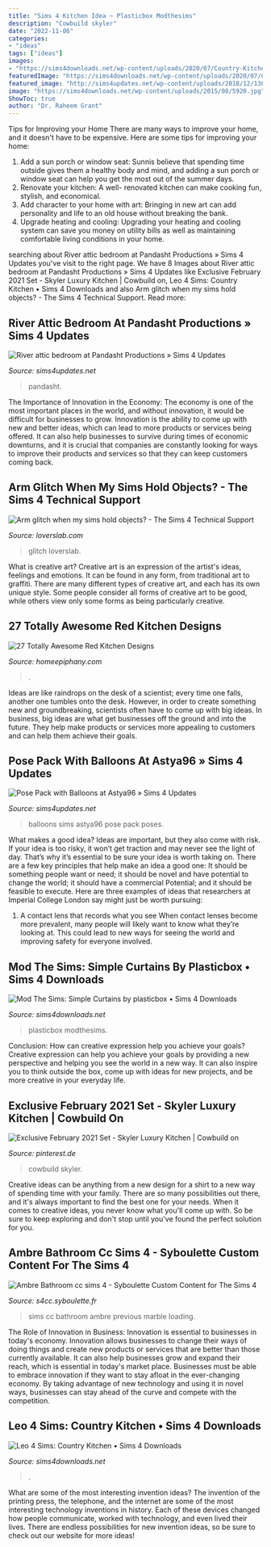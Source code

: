 ```yaml
---
title: "Sims 4 Kitchen Idea ~ Plasticbox Modthesims"
description: "Cowbuild skyler"
date: "2022-11-06"
categories:
- "ideas"
tags: ["ideas"]
images:
- "https://sims4downloads.net/wp-content/uploads/2020/07/Country-Kitchen.jpg"
featuredImage: "https://sims4downloads.net/wp-content/uploads/2020/07/Country-Kitchen.jpg"
featured_image: "http://sims4updates.net/wp-content/uploads/2018/12/1301-478x1000.jpg"
image: "https://sims4downloads.net/wp-content/uploads/2015/08/5920.jpg"
ShowToc: true
author: "Dr. Raheem Grant"
---
```



Tips for Improving your Home
There are many ways to improve your home, and it doesn't have to be expensive. Here are some tips for improving your home: 
1. Add a sun porch or window seat: Sunnis believe that spending time outside gives them a healthy body and mind, and adding a sun porch or window seat can help you get the most out of the summer days. 
2. Renovate your kitchen: A well- renovated kitchen can make cooking fun, stylish, and economical. 
3. Add character to your home with art: Bringing in new art can add personality and life to an old house without breaking the bank. 
4. Upgrade heating and cooling: Upgrading your heating and cooling system can save you money on utility bills as well as maintaining comfortable living conditions in your home.

	

		
searching about River attic bedroom at Pandasht Productions » Sims 4 Updates you've visit to the right page. We have 8 Images about River attic bedroom at Pandasht Productions » Sims 4 Updates like Exclusive February 2021 Set - Skyler Luxury Kitchen | Cowbuild on, Leo 4 Sims: Country Kitchen • Sims 4 Downloads and also Arm glitch when my sims hold objects? - The Sims 4 Technical Support. Read more:
		
    
## River Attic Bedroom At Pandasht Productions » Sims 4 Updates

<img loading=lazy src="https://sims4updates.net/wp-content/uploads/2018/07/3722-670x358.jpg" onerror="this.onerror=null;this.src='https://tse2.mm.bing.net/th?id=OIP.8ZoTFFtCPM_PGYfDDl19_gHaD9&amp;pid=15.1';" alt="River attic bedroom at Pandasht Productions » Sims 4 Updates">

_Source: sims4updates.net_

>pandasht. 

	

The Importance of Innovation in the Economy:
The economy is one of the most important places in the world, and without innovation, it would be difficult for businesses to grow. Innovation is the ability to come up with new and better ideas, which can lead to more products or services being offered. It can also help businesses to survive during times of economic downturns, and it is crucial that companies are constantly looking for ways to improve their products and services so that they can keep customers coming back.

    
## Arm Glitch When My Sims Hold Objects? - The Sims 4 Technical Support

<img loading=lazy src="https://static.loverslab.com/uploads/monthly_2020_08/1612887395_08-09-20_10-29-51PM.png.d529ae956aa52e4cad607a553b50463f.png" onerror="this.onerror=null;this.src='https://tse1.mm.bing.net/th?id=OIP.pjT9st-FBdd4O_Qfbd-bbwHaEK&amp;pid=15.1';" alt="Arm glitch when my sims hold objects? - The Sims 4 Technical Support">

_Source: loverslab.com_

>glitch loverslab. 

	

What is creative art?
Creative art is an expression of the artist's ideas, feelings and emotions. It can be found in any form, from traditional art to graffiti. There are many different types of creative art, and each has its own unique style. Some people consider all forms of creative art to be good, while others view only some forms as being particularly creative.

    
## 27 Totally Awesome Red Kitchen Designs

<img loading=lazy src="https://homeepiphany.com/wp-content/uploads/2015/06/27-Totally-Awesome-Red-Kitchen-Designs-2.jpg" onerror="this.onerror=null;this.src='https://tse4.mm.bing.net/th?id=OIP.U9rk6B21XP14CRZf3AfqDwHaFP&amp;pid=15.1';" alt="27 Totally Awesome Red Kitchen Designs">

_Source: homeepiphany.com_

>. 

	

Ideas are like raindrops on the desk of a scientist; every time one falls, another one tumbles onto the desk. However, in order to create something new and groundbreaking, scientists often have to come up with big ideas. In business, big ideas are what get businesses off the ground and into the future. They help make products or services more appealing to customers and can help them achieve their goals.

    
## Pose Pack With Balloons At Astya96 » Sims 4 Updates

<img loading=lazy src="http://sims4updates.net/wp-content/uploads/2018/12/1301-478x1000.jpg" onerror="this.onerror=null;this.src='https://tse3.mm.bing.net/th?id=OIP.Xm44_LW_MomkgMPQPLibMAHaPf&amp;pid=15.1';" alt="Pose Pack with Balloons at Astya96 » Sims 4 Updates">

_Source: sims4updates.net_

>balloons sims astya96 pose pack poses. 

	

What makes a good idea?
Ideas are important, but they also come with risk. If your idea is too risky, it won’t get traction and may never see the light of day. That’s why it’s essential to be sure your idea is worth taking on. There are a few key principles that help make an idea a good one: It should be something people want or need; it should be novel and have potential to change the world; it should have a commercial Potential; and it should be feasible to execute. Here are three examples of ideas that researchers at Imperial College London say might just be worth pursuing: 
1. A contact lens that records what you see When contact lenses become more prevalent, many people will likely want to know what they’re looking at. This could lead to new ways for seeing the world and improving safety for everyone involved.

    
## Mod The Sims: Simple Curtains By Plasticbox • Sims 4 Downloads

<img loading=lazy src="https://sims4downloads.net/wp-content/uploads/2015/08/5920.jpg" onerror="this.onerror=null;this.src='https://tse2.mm.bing.net/th?id=OIP.ccmTYsAIIqPxpZeuHnWGLQHaFt&amp;pid=15.1';" alt="Mod The Sims: Simple Curtains by plasticbox • Sims 4 Downloads">

_Source: sims4downloads.net_

>plasticbox modthesims. 

	

Conclusion: How can creative expression help you achieve your goals?
Creative expression can help you achieve your goals by providing a new perspective and helping you see the world in a new way. It can also inspire you to think outside the box, come up with ideas for new projects, and be more creative in your everyday life.

    
## Exclusive February 2021 Set - Skyler Luxury Kitchen | Cowbuild On

<img loading=lazy src="https://i.pinimg.com/736x/af/29/8c/af298c1280a8dabeaa1d1b8286fc0304.jpg" onerror="this.onerror=null;this.src='https://tse1.mm.bing.net/th?id=OIP.8flXY9cNbvnGrCVyALlSBgHaEd&amp;pid=15.1';" alt="Exclusive February 2021 Set - Skyler Luxury Kitchen | Cowbuild on">

_Source: pinterest.de_

>cowbuild skyler. 

	

Creative ideas can be anything from a new design for a shirt to a new way of spending time with your family. There are so many possibilities out there, and it's always important to find the best one for your needs. When it comes to creative ideas, you never know what you'll come up with. So be sure to keep exploring and don't stop until you've found the perfect solution for you.

    
## Ambre Bathroom Cc Sims 4 - Syboulette Custom Content For The Sims 4

<img loading=lazy src="https://s4cc.syboulette.fr/wp-content/uploads/2021/02/Sims4set_Ambre_3.jpg" onerror="this.onerror=null;this.src='https://tse2.mm.bing.net/th?id=OIP.WiHA3CAEWNZE3un6n6xj2wHaFj&amp;pid=15.1';" alt="Ambre Bathroom cc sims 4 - Syboulette Custom Content for The Sims 4">

_Source: s4cc.syboulette.fr_

>sims cc bathroom ambre previous marble loading. 

	

The Role of Innovation in Business:
Innovation is essential to businesses in today's economy. Innovation allows businesses to change their ways of doing things and create new products or services that are better than those currently available. It can also help businesses grow and expand their reach, which is essential in today's market place.
Businesses must be able to embrace innovation if they want to stay afloat in the ever-changing economy. By taking advantage of new technology and using it in novel ways, businesses can stay ahead of the curve and compete with the competition.

    
## Leo 4 Sims: Country Kitchen • Sims 4 Downloads

<img loading=lazy src="https://sims4downloads.net/wp-content/uploads/2020/07/Country-Kitchen.jpg" onerror="this.onerror=null;this.src='https://tse4.mm.bing.net/th?id=OIP.Vn8ba6_HWX4vXYE3XRbSugHaEK&amp;pid=15.1';" alt="Leo 4 Sims: Country Kitchen • Sims 4 Downloads">

_Source: sims4downloads.net_

>. 

	

What are some of the most interesting invention ideas?
The invention of the printing press, the telephone, and the internet are some of the most interesting technology inventions in history. Each of these devices changed how people communicate, worked with technology, and even lived their lives. There are endless possibilities for new invention ideas, so be sure to check out our website for more ideas!

